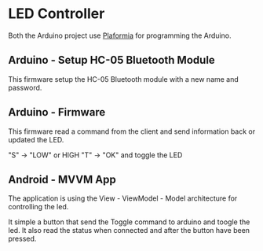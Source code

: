 # LED Controller

Both the Arduino project use [Plaformia](https://platformio.org/) for programming the Arduino.

## Arduino - Setup HC-05 Bluetooth Module

This firmware setup the HC-05 Bluetooth module with a new name and password.

## Arduino - Firmware

This firmware read a command from the client and send information back or updated the LED.

"S" -> "LOW" or HIGH
"T" -> "OK" and toggle the LED

## Android - MVVM App

The application is using the View - ViewModel - Model architecture for controlling the led.

It simple a button that send the Toggle command to arduino and toogle the led.
It also read the status when connected and after the button have been pressed.
